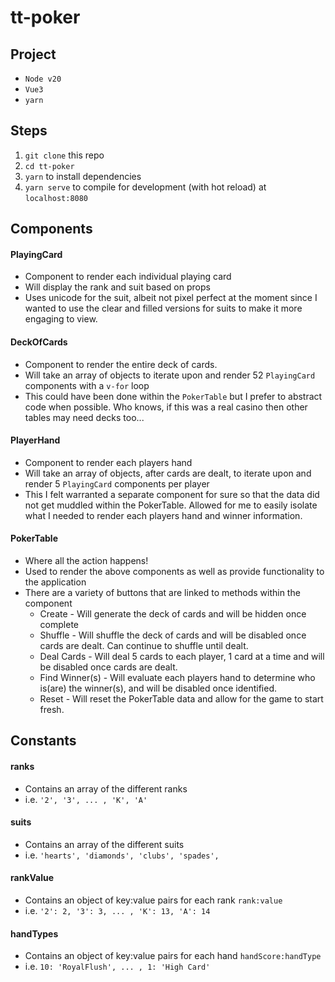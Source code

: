# tt-poker

## Project
- `Node v20`
- `Vue3`
- `yarn`

## Steps
1. `git clone` this repo
2. `cd tt-poker`
3. `yarn` to install dependencies
4. `yarn serve` to compile for development (with hot reload) at `localhost:8080`


## Components
#### PlayingCard
- Component to render each individual playing card
- Will display the rank and suit based on props
- Uses unicode for the suit, albeit not pixel perfect at the moment since I wanted to use the clear and filled versions for suits to make it more engaging to view.

#### DeckOfCards
- Component to render the entire deck of cards.
- Will take an array of objects to iterate upon and render 52 `PlayingCard` components with a `v-for` loop
- This could have been done within the `PokerTable` but I prefer to abstract code when possible. Who knows, if this was a real casino then other tables may need decks too...

#### PlayerHand
- Component to render each players hand
- Will take an array of objects, after cards are dealt, to iterate upon and render 5 `PlayingCard` components per player
- This I felt warranted a separate component for sure so that the data did not get muddled within the PokerTable. Allowed for me to easily isolate what I needed to render each players hand and winner information.

#### PokerTable
- Where all the action happens!
- Used to render the above components as well as provide functionality to the application
- There are a variety of buttons that are linked to methods within the component
    - Create - Will generate the deck of cards and will be hidden once complete
    - Shuffle - Will shuffle the deck of cards and will be disabled once cards are dealt. Can continue to shuffle until dealt.
    - Deal Cards - Will deal 5 cards to each player, 1 card at a time and will be disabled once cards are dealt.
    - Find Winner(s) - Will evaluate each players hand to determine who is(are) the winner(s), and will be disabled once identified.
    - Reset - Will reset the PokerTable data and allow for the game to start fresh.

## Constants
#### ranks
- Contains an array of the different ranks
- i.e. `'2', '3', ... , 'K', 'A'`

#### suits
- Contains an array of the different suits
- i.e. `'hearts', 'diamonds', 'clubs', 'spades',`

#### rankValue
- Contains an object of key:value pairs for each rank `rank:value`
- i.e. `'2': 2, '3': 3, ... , 'K': 13, 'A': 14`

#### handTypes
- Contains an object of key:value pairs for each hand `handScore:handType`
- i.e. `10: 'RoyalFlush', ... , 1: 'High Card'`
